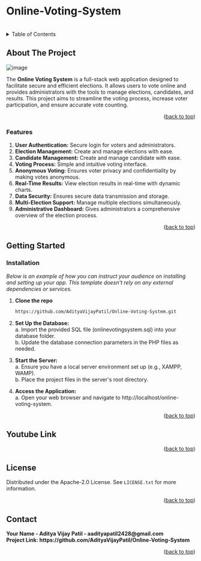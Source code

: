 # Online-Voting-System

<a id="readme-top"></a>

<!-- PROJECT LOGO -->
<br />



<!-- TABLE OF CONTENTS -->
<details>
  <summary>Table of Contents</summary>
  <ol>
    <li>
      <a href="#about-the-project">About The Project</a>
    </li>
    <li>
      <a href="#getting-started">Getting Started</a>
      <ul>
        <li><a href="#installation">Installation</a></li>
      </ul>
    </li>
    <li><a href="#youtube-link">Youtube Link</a></li>
    <li><a href="#license">License</a></li>
    <li><a href="#contact">Contact</a></li>
  </ol>
</details>



<!-- ABOUT THE PROJECT -->
## About The Project

![image](https://github.com/AdityaVijayPatil/Online-Voting-System/assets/121605913/2346fae1-9991-4244-a872-7122d780cab9)


The <b>Online Voting System</b> is a full-stack web application designed to facilitate secure and efficient elections. It allows users to vote online and provides administrators with the tools to manage elections, candidates, and results. This project aims to streamline the voting process, increase voter participation, and ensure accurate vote counting.

<p align="right">(<a href="#readme-top">back to top</a>)</p>


### Features
1. <b>User Authentication:</b> Secure login for voters and administrators.
2. <b>Election Management:</b> Create and manage elections with ease.
3. <b>Candidate Management:</b> Create and manage candidate with ease.
4. <b>Voting Process:</b> Simple and intuitive voting interface.
5. <b>Anonymous Voting:</b> Ensures voter privacy and confidentiality by making votes anonymous.
6. <b>Real-Time Results:</b> View election results in real-time with dynamic charts.
7. <b>Data Security:</b> Ensures secure data transmission and storage.
8. <b>Multi-Election Support:</b> Manage multiple elections simultaneously.
9. <b>Administrative Dashboard:</b> Gives administrators a comprehensive overview of the election process.

<p align="right">(<a href="#readme-top">back to top</a>)</p>


<!-- GETTING STARTED -->
## Getting Started

### Installation

_Below is an example of how you can instruct your audience on installing and setting up your app. This template doesn't rely on any external dependencies or services._

1. <b>Clone the repo</b>
   ```sh
   https://github.com/AdityaVijayPatil/Online-Voting-System.git
   ```
2. <b>Set Up the Database:</b><br>
    a. Import the provided SQL file (onlinevotingsystem.sql) into your database folder.<br>
    b. Update the database connection parameters in the PHP files as needed.
   
4. <b>Start the Server:</b><br>
   a. Ensure you have a local server environment set up (e.g., XAMPP, WAMP).<br>
   b. Place the project files in the server's root directory.
   
6. <b>Access the Application:</b><br>
  a. Open your web browser and navigate to http://localhost/online-voting-system.

<p align="right">(<a href="#readme-top">back to top</a>)</p>



<!-- YOUTUBE LINK EXAMPLES -->
## Youtube Link



<p align="right">(<a href="#readme-top">back to top</a>)</p>



<!-- LICENSE -->
## License

Distributed under the Apache-2.0 License. See `LICENSE.txt` for more information.

<p align="right">(<a href="#readme-top">back to top</a>)</p>



<!-- CONTACT -->
## Contact
<b>
Your Name - Aditya Vijay Patil - aadityapatil2428@gmail.com
<br>
Project Link: https://github.com/AdityaVijayPatil/Online-Voting-System
</b>
<p align="right">(<a href="#readme-top">back to top</a>)</p>

